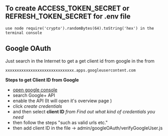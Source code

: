 ## To create ACCESS_TOKEN_SECRET or REFRESH_TOKEN_SECRET for .env file
```
use node require('crypto').randomBytes(64).toString('hex') in the terminal console
```
## Google OAuth
Just search in the Internet to get a get client id from google in the from
```
xxxxxxxxxxxxxxxxxxxxxxxxxxxxxx.apps.googleusercontent.com
```
**Steps to get Client ID from Google**
* [open google console](https://www.google.co.in/url?sa=t&rct=j&q=&esrc=s&source=web&cd=1&cad=rja&uact=8&ved=2ahUKEwjv896kxtbnAhVVfSsKHQjICkMQFjAAegQIBBAB&url=https%3A%2F%2Fconsole.cloud.google.com%2F&usg=AOvVaw1GxwHR1WZnDu0xsR-djCrv)
* search Google+ API
* enable the API (It will open it's overview page )
* click *create credentials*
* and then select **client ID** *from Find out what kind of credentials you need*
* then follow the steps "such as valid urls etc."
* then add client ID in the file -> admin/googleOAuth/verifyGoogleUser.js 